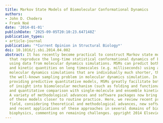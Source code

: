 ```yaml
---
title: Markov State Models of Biomolecular Conformational Dynamics
authors:
- John D. Chodera
- Frank Noé
date: '2014-01-01'
publishDate: '2025-09-05T20:10:23.647148Z'
publication_types:
- article-journal
publication: '*Current Opinion in Structural Biology*'
doi: 10.1016/j.sbi.2014.04.002
abstract: It has recently become practical to construct Markov state models (MSMs)
  that reproduce the long-time statistical conformational dynamics of biomolecules
  using data from molecular dynamics simulations. MSMs can predict both stationary
  and kinetic quantities on long timescales (e.g. milliseconds) using a set of atomistic
  molecular dynamics simulations that are individually much shorter, thus addressing
  the well-known sampling problem in molecular dynamics simulation. In addition to
  providing predictive quantitative models, MSMs greatly facilitate both the extraction
  of insight into biomolecular mechanism (such as folding and functional dynamics)
  and quantitative comparison with single-molecule and ensemble kinetics experiments.
  A variety of methodological advances and software packages now bring the construction
  of these models closer to routine practice. Here, we review recent progress in this
  field, considering theoretical and methodological advances, new software tools,
  and recent applications of these approaches in several domains of biochemistry and
  biophysics, commenting on remaining challenges. o̧pyright 2014 Elsevier Ltd.
---
```

